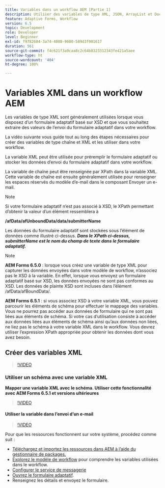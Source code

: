 ```yaml
---
title: Variables dans un workflow AEM [Partie 1]
description: Utiliser des variables de type XML, JSON, ArrayList et Document dans un workflow AEM
feature: Adaptive Forms, Workflow
version: 6.5
topic: Development
role: Developer
level: Beginner
exl-id: f9782684-3a74-4080-9680-589d3f901617
duration: 561
source-git-commit: f4c621f3a9caa8c2c64b8323312343fe421a5aee
workflow-type: ht
source-wordcount: '404'
ht-degree: 100%

---
```


# Variables XML dans un workflow AEM

Les variables de type XML sont généralement utilisées lorsque vous disposez d’un formulaire adaptatif basé sur XSD et que vous souhaitez extraire des valeurs de l’envoi du formulaire adaptatif dans votre workflow.

La vidéo suivante vous guide tout au long des étapes nécessaires pour créer des variables de type chaîne et XML et les utiliser dans votre workflow.

La variable XML peut être utilisée pour préremplir le formulaire adaptatif ou stocker les données d’envoi du formulaire adaptatif dans votre workflow.

La variable de chaîne peut être renseignée par XPath dans la variable XML. Cette variable de chaîne est ensuite généralement utilisée pour renseigner les espaces réservés du modèle d’e-mail dans le composant Envoyer un e-mail.

>[!NOTE]
>
>Si votre formulaire adaptatif n’est pas associé à XSD, le XPath permettant d’obtenir la valeur d’un élément ressemblera à
>
>**/afData/afUnboundData/data/submitterName**

Les données du formulaire adaptatif sont stockées sous l’élément de données comme illustré ci-dessus. **_Dans le XPath ci-dessus, submitterName est le nom du champ de texte dans le formulaire adaptatif._**

>[!NOTE]
>
>**AEM Forms 6.5.0** : lorsque vous créez une variable de type XML pour capturer les données envoyées dans votre modèle de workflow, n’associez pas le XSD à la variable. En effet, lorsque vous envoyez un formulaire adaptatif basé sur XSD, les données envoyées ne sont pas conformes au XSD. Les données de plainte XSD sont incluses dans l’élément /afData/afBoundData/.
>
>**AEM Forms 6.5.1** : si vous associez XSD à votre variable XML, vous pouvez parcourir les éléments de schéma pour effectuer le mappage des variables. Vous ne pourrez pas accéder aux données de formulaire qui ne sont pas liées aux éléments de schéma. Si votre cas d’utilisation consiste à accéder aux données liées aux éléments de schéma ainsi qu’aux données non liées, ne liez pas le schéma à votre variable XML dans le workflow. Vous devrez utiliser l’expression XPath appropriée pour obtenir les données dont vous avez besoin.

## Créer des variables XML

>[!VIDEO](https://video.tv.adobe.com/v/26440?quality=12&learn=on)

### Utiliser un schéma avec une variable XML

**Mapper une variable XML avec le schéma. Utiliser cette fonctionnalité avec AEM Forms 6.5.1 et versions ultérieures**

>[!VIDEO](https://video.tv.adobe.com/v/28098?quality=12&learn=on)

#### Utiliser la variable dans l’envoi d’un e-mail

>[!VIDEO](https://video.tv.adobe.com/v/26441?quality=12&learn=on)

Pour que les ressources fonctionnent sur votre système, procédez comme suit :

* [Téléchargez et importez les ressources dans AEM à l’aide du gestionnaire de packages.](assets/xmlandstringvariable.zip)
* [Explorez le modèle de workflow](http://localhost:4502/editor.html/conf/global/settings/workflow/models/vacationrequest.html) pour comprendre les variables utilisées dans le workflow.
* [Configurer le service de messagerie](https://experienceleague.adobe.com/docs/experience-manager-65/administering/operations/notification.html?lang=fr)
* [Ouvrez le formulaire adaptatif](http://localhost:4502/content/dam/formsanddocuments/applicationfortimeoff/jcr:content?wcmmode=disabled).
* Renseignez les détails et envoyez le formulaire.
